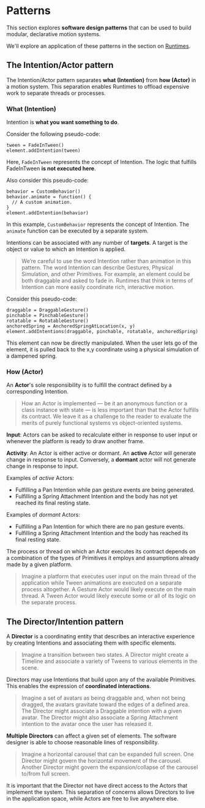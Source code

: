 # Patterns

This section explores **software design patterns** that can be used to build modular, declarative motion systems.

We'll explore an application of these patterns in the section on [Runtimes](runtimes.md).

## The Intention/Actor pattern

The Intention/Actor pattern separates **what (Intention)** from **how (Actor)** in a motion system. This separation enables Runtimes to offload expensive work to separate threads or processes.

### What (Intention)

Intention is **what you want something to do**.

Consider the following pseudo-code:

    tween = FadeInTween()
    element.addIntention(tween)

Here, `FadeInTween` represents the concept of Intention. The logic that fulfills FadeInTween **is not executed here**.

Also consider this pseudo-code:

    behavior = CustomBehavior()
    behavior.animate = function() {
      // A custom animation.
    }
    element.addIntention(behavior)

In this example, `CustomBehavior` represents the concept of Intention. The `animate` function can be executed by a separate system.

Intentions can be associated with any number of **targets**. A target is the object or value to which an Intention is applied.

> We’re careful to use the word Intention rather than animation in this pattern. The word Intention can describe Gestures, Physical Simulation, and other Primitives. For example, an element could be both draggable and asked to fade in. Runtimes that think in terms of Intention can more easily coordinate rich, interactive motion.

Consider this pseudo-code:

    draggable = DraggableGesture()
    pinchable = PinchableGesture()
    rotatable = RotatableGesture()
    anchoredSpring = AnchoredSpringAtLocation(x, y)
    element.addIntentions(draggable, pinchable, rotatable, anchoredSpring)

This element can now be directly manipulated. When the user lets go of the element, it is pulled back to the x,y coordinate using a physical simulation of a dampened spring.

### How (Actor)

An **Actor**'s sole responsibility is to fulfill the contract defined by a corresponding Intention.

> How an Actor is implemented — be it an anonymous function or a class instance with state — is less important than that the Actor fulfills its contract. We leave it as a challenge to the reader to evaluate the merits of purely functional systems vs object-oriented systems.

**Input**: Actors can be asked to recalculate either in response to user input or whenever the platform is ready to draw another frame.

**Activity**: An Actor is either active or dormant. An **active** Actor will generate change in response to input. Conversely, a **dormant** actor will not generate change in response to input.

Examples of *active* Actors:

- Fulfilling a Pan Intention while pan gesture events are being generated. 
- Fulfilling a Spring Attachment Intention and the body has not yet reached its final resting state. 

Examples of *dormant* Actors:

- Fulfilling a Pan Intention for which there are no pan gesture events. 
- Fulfilling a Spring Attachment Intention and the body has reached its final resting state. 

The process or thread on which an Actor executes its contract depends on a combination of the types of Primitives it employs and assumptions already made by a given platform.

> Imagine a platform that executes user input on the main thread of the application while Tween animations are executed on a separate process altogether. A Gesture Actor would likely execute on the main thread. A Tween Actor would likely execute some or all of its logic on the separate process.

## The Director/Intention pattern

A **Director** is a coordinating entity that describes an interactive experience by creating Intentions and associating them with specific elements.

> Imagine a transition between two states. A Director might create a Timeline and associate a variety of Tweens to various elements in the scene.

Directors may use Intentions that build upon any of the available Primitives. This enables the expression of **coordinated interactions**.

> Imagine a set of avatars as being draggable and, when not being dragged, the avatars gravitate toward the edges of a defined area. The Director might associate a Draggable intention with a given avatar. The Director might also associate a Spring Attachment intention to the avatar once the user has released it.

**Multiple Directors** can affect a given set of elements. The software designer is able to choose reasonable lines of responsibility.

> Imagine a horizontal carousel that can be expanded full screen. One Director might govern the horizontal movement of the carousel. Another Director might govern the expansion/collapse of the carousel to/from full screen.

It is important that the Director not have direct access to the Actors that implement the system. This separation of concerns allows Directors to live in the application space, while Actors are free to live anywhere else.